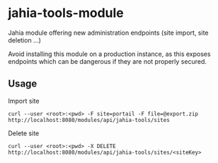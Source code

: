 # jahia-tools-module

Jahia module offering new administration endpoints (site import, site deletion ...)

Avoid installing this module on a production instance, as this exposes endpoints which can be dangerous if they are not properly secured.

## Usage

Import site
```
curl --user <root>:<pwd> -F site=portail -F file=@export.zip http://localhost:8080/modules/api/jahia-tools/sites
```

Delete site
```
curl --user <root>:<pwd> -X DELETE http://localhost:8080/modules/api/jahia-tools/sites/<siteKey>
```
